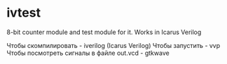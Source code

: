 # ivtest
8-bit counter module and test module for it. Works in Icarus Verilog

Чтобы скомпилировать - iverilog (Icarus Verilog)
Чтобы запустить - vvp
Чтобы посмотреть сигналы в файле out.vcd - gtkwave
